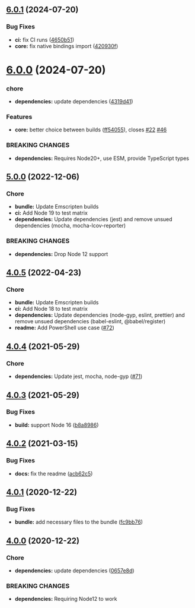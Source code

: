 ## [6.0.1](https://github.com/nfroidure/ttf2woff2/compare/v6.0.0...v6.0.1) (2024-07-20)


### Bug Fixes

* **ci:** fix CI runs ([4650b51](https://github.com/nfroidure/ttf2woff2/commit/4650b511a725a7f18128a0b3a691146cb40387d0))
* **core:** fix native bindings import ([420930f](https://github.com/nfroidure/ttf2woff2/commit/420930f8f2776904753d197a1f93263b1b68d66f))



# [6.0.0](https://github.com/nfroidure/ttf2woff2/compare/v5.0.0...v6.0.0) (2024-07-20)


### chore

* **dependencies:** update dependencies ([4319d41](https://github.com/nfroidure/ttf2woff2/commit/4319d41f552e563a1163f0a4a3664d68895871da))


### Features

* **core:** better choice between builds ([ff54055](https://github.com/nfroidure/ttf2woff2/commit/ff540555e6a55fcd4e7c69a8702167a1f9abfe1e)), closes [#22](https://github.com/nfroidure/ttf2woff2/issues/22) [#46](https://github.com/nfroidure/ttf2woff2/issues/46)


### BREAKING CHANGES

* **dependencies:** Requires Node20+, use ESM, provide TypeScript types



## [5.0.0](https://github.com/nfroidure/ttf2woff2/compare/v4.0.5...v5.0.0) (2022-12-06)

### Chore

- **bundle:** Update Emscripten builds
- **ci:** Add Node 19 to test matrix
- **dependencies:** Update dependencies (jest) and remove unsued dependencies
  (mocha, mocha-lcov-reporter)

### BREAKING CHANGES

- **dependencies:** Drop Node 12 support

## [4.0.5](https://github.com/nfroidure/ttf2woff2/compare/v4.0.4...v4.0.5) (2022-04-23)

### Chore

- **bundle:** Update Emscripten builds
- **ci:** Add Node 18 to test matrix
- **dependencies:** Update dependencies (node-gyp, eslint, prettier) and remove
  unsued dependencies (babel-eslint, @babel/register)
- **readme:** Add PowerShell use case
  ([#72](https://github.com/nfroidure/ttf2woff2/pull/72))

## [4.0.4](https://github.com/nfroidure/ttf2woff2/compare/v4.0.3...v4.0.4) (2021-05-29)

### Chore

- **dependencies:** Update jest, mocha, node-gyp
  ([#71](https://github.com/nfroidure/ttf2woff2/pull/71))

## [4.0.3](https://github.com/nfroidure/ttf2woff2/compare/v4.0.2...v4.0.3) (2021-05-29)

### Bug Fixes

- **build:** support Node 16
  ([b8a8986](https://github.com/nfroidure/ttf2woff2/commit/b8a898636b5d66e55bc1344caa15a03f49c46b59))

## [4.0.2](https://github.com/nfroidure/ttf2woff2/compare/v4.0.1...v4.0.2) (2021-03-15)

### Bug Fixes

- **docs:** fix the readme
  ([acb62c5](https://github.com/nfroidure/ttf2woff2/commit/acb62c579974b510a4d824ee5a6fed74923f3935))

## [4.0.1](https://github.com/nfroidure/ttf2woff2/compare/v4.0.0...v4.0.1) (2020-12-22)

### Bug Fixes

- **bundle:** add necessary files to the bundle
  ([fc9bb76](https://github.com/nfroidure/ttf2woff2/commit/fc9bb76fa8a51b55a81aec5a7a8efb72722860cc))

## [4.0.0](https://github.com/nfroidure/ttf2woff2/compare/v3.0.0...v4.0.0) (2020-12-22)

### Chore

- **dependencies:** update dependencies
  ([0657e8d](https://github.com/nfroidure/ttf2woff2/commit/0657e8df60fa5b984406cf0d33b86c64c759a2c8))

### BREAKING CHANGES

- **dependencies:** Requiring Node12 to work
